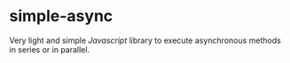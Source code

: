 simple-async
============

Very light and simple _Javascript_ library to execute asynchronous methods in series or in parallel.
